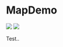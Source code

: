 MapDemo
======= 

[![](http://farm3.static.flickr.com/2116/5716642267_a1d260c3ab.jpg)](http://farm3.static.flickr.com/2116/5716642267_a1d260c3ab.jpg) [![](http://farm3.static.flickr.com/2598/5717207280_ab25049991.jpg)](http://farm3.static.flickr.com/2598/5717207280_ab25049991.jpg)

Test..